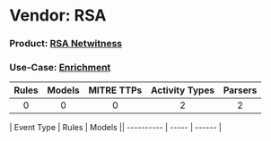 Vendor: RSA
===========
### Product: [RSA Netwitness](../ds_rsa_rsa_netwitness.md)
### Use-Case: [Enrichment](../../../../UseCases/uc_enrichment.md)

| Rules | Models | MITRE TTPs | Activity Types | Parsers |
|:-----:|:------:|:----------:|:--------------:|:-------:|
|   0   |   0    |     0      |       2        |    2    |

| Event Type | Rules | Models || ---------- | ----- | ------ |
